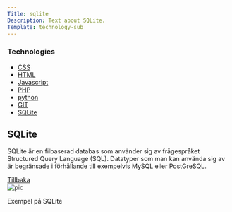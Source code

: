 ```yaml
---
Title: sqlite
Description: Text about SQLite.
Template: technology-sub
---
```


<div class="flex-one">
    <h3>Technologies</h3>
    <ul>
    <li><a href="css">CSS</a></li>
    <li><a href="html">HTML</a></li>
    <li><a href="javascript">Javascript</a></li>
    <li><a href="php">PHP</a></li>
    <li><a href="python">python</a></li>
    <li><a href="git">GIT</a></li>
    <li><a href="sqlite">SQLite</a></li>
    </ul>
</div>

<div class="flex-two">
    <h2>SQLite</h2>
    <p>SQLite är en filbaserad databas som använder sig av frågespråket Structured Query Language (SQL). Datatyper som man kan använda sig av är begränsade i förhållande till exempelvis MySQL eller PostGreSQL.</p>
    <a href="%base_url%?/technology">Tillbaka</a></td>
</div>

<div class="flex-three">
    <img src="%assets_url%/img/sqlite.png" alt="pic">
    <p>Exempel på SQLite<p>
</div>
